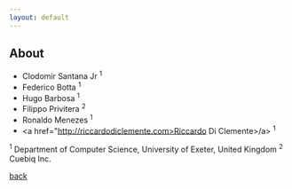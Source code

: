 ```yaml
---
layout: default
---
```


## About

   * Clodomir Santana Jr <sup>1</sup>
   * Federico Botta <sup>1</sup>
   * Hugo Barbosa <sup>1</sup>
   * Filippo Privitera <sup>2</sup>
   * Ronaldo Menezes <sup>1</sup>
   * <a href="http://riccardodiclemente.com>Riccardo Di Clemente>/a> <sup>1</sup>

<sup>1</sup> Department of Computer Science, University of Exeter, United Kingdom
<sup>2</sup> Cuebiq Inc.

[back](./)
